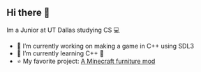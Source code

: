 ## Hi there 👋
Im a Junior at UT Dallas studying CS 💻

- 🔭 I’m currently working on making a game in C++ using SDL3
- 🌱 I’m currently learning C++ 🤣
- ⭐️ My favorite project: [A Minecraft furniture mod](https://github.com/ringprod/Just-Outdoor-Stuffs)
